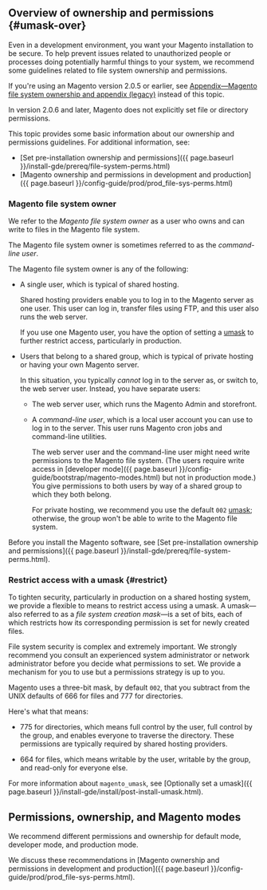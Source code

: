<div markdown="1">

## Overview of ownership and permissions {#umask-over}
Even in a development environment, you want your Magento installation to be secure. To help prevent issues related to unauthorized people or processes doing potentially harmful things to your system, we recommend some guidelines related to file system ownership and permissions.

<div class="bs-callout bs-callout-info" id="info">
  <p>If you're using an Magento version 2.0.5 or earlier, see <a href="{{ page.baseurl }}/install-gde/install/legacy-file-system-perms.html">Appendix&mdash;Magento file system ownership and appendix (legacy)</a> instead of this topic.</p>
  <p>In version 2.0.6 and later, Magento does not explicitly set file or directory permissions.</p>
</div>

This topic provides some basic information about our ownership and permissions guidelines. For additional information, see:

*	[Set pre-installation ownership and permissions]({{ page.baseurl }}/install-gde/prereq/file-system-perms.html)
*	[Magento ownership and permissions in development and production]({{ page.baseurl }}/config-guide/prod/prod_file-sys-perms.html)

### Magento file system owner
We refer to the *Magento file system owner* as a user who owns and can write to files in the Magento file system.

<div class="bs-callout bs-callout-info" id="info">
  <p>The Magento file system owner is sometimes referred to as the <em>command-line user</em>.</p>
</div>

The Magento file system owner is any of the following:

*	A single user, which is typical of shared hosting. 

	Shared hosting providers enable you to log in to the Magento server as one user. This user can log in, transfer files using FTP, and this user also runs the web server.

	If you use one Magento user, you have the option of setting a [umask](#restrict) to further restrict access, particularly in production. 

*	Users that belong to a shared group, which is typical of private hosting or having your own Magento server.

	In this situation, you typically *cannot* log in to the server as, or switch to, the web server user. Instead, you have separate users:

	*	The web server user, which runs the Magento Admin and storefront. 

	*	A *command-line user*, which is a local user account you can use to log in to the server. This user runs Magento cron jobs and command-line utilities.

		The web server user and the command-line user might need write permissions to the Magento file system. (The users require write access in [developer mode]({{ page.baseurl }}/config-guide/bootstrap/magento-modes.html) but not in production mode.) You give permissions to both users by way of a shared group to which they both belong.

		For private hosting, we recommend you use the default `002` [umask](#restrict); otherwise, the group won't be able to write to the Magento file system.

Before you install the Magento software, see [Set pre-installation ownership and permissions]({{ page.baseurl }}/install-gde/prereq/file-system-perms.html).

### Restrict access with a umask {#restrict}
To tighten security, particularly in production on a shared hosting system, we provide a flexible to means to restrict access using a umask. A umask&mdash;also referred to as a *file system creation mask*&mdash;is a set of bits, each of which restricts how its corresponding permission is set for newly created files.

<div class="bs-callout bs-callout-warning">
    <p>File system security is complex and extremely important. We strongly recommend you consult an experienced system administrator or network administrator before you decide what permissions to set. We provide a mechanism for you to use but a permissions strategy is up to you.</p>
</div>

Magento uses a three-bit mask, by default `002`, that you subtract from the UNIX defaults of 666 for files and 777 for directories. 

Here's what that means:

*	775 for directories, which means full control by the user, full control by the group, and enables everyone to traverse the directory. These permissions are typically required by shared hosting providers.

*	664 for files, which means writable by the user, writable by the group, and read-only for everyone else.

For more information about `magento_umask`, see [Optionally set a umask]({{ page.baseurl }}/install-gde/install/post-install-umask.html).

## Permissions, ownership, and Magento modes
We recommend different permissions and ownership for default mode, developer mode, and production mode.

We discuss these recommendations in [Magento ownership and permissions in development and production]({{ page.baseurl }}/config-guide/prod/prod_file-sys-perms.html).
